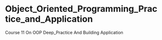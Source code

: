 # Object_Oriented_Programming_Practice_and_Application
Course 11 On OOP Deep_Practice And Building Application
